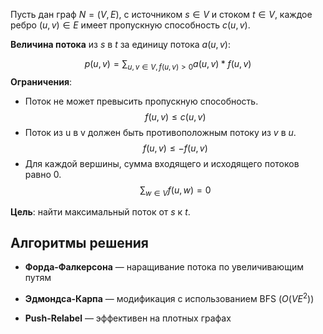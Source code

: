 Пусть дан граф $N = (V, E)$, с источником $s \in V$ и стоком $t \in V$, каждое ребро $(u,v) \in E$ имеет пропускную способность $c(u,v)$.

**Величина потока** из $s$ в $t$ за единицу потока $a(u,v)$: 

$$
p(u,v) = \sum_{u,v \in V, f(u,v)>0} a(u,v) * f(u,v)
$$
**Ограничения**:

- Поток не может превысить пропускную способность.
$$
f(u,v) \leq c(u,v)
$$
- Поток из u в v должен быть противоположным потоку из $v$ в $u$.
$$
f(u,v) \leq -f(u,v)
$$
- Для каждой вершины, сумма входящего и исходящего потоков равно 0.
$$
\sum_{w \in V} f(u,w) = 0
$$

**Цель**: найти максимальный поток от $s$ к $t$.

## Алгоритмы решения

- **Форда-Фалкерсона** — наращивание потока по увеличивающим путям
    
- **Эдмондса-Карпа** — модификация с использованием BFS ($O(VE^2)$)
    
- **Push-Relabel** — эффективен на плотных графах
